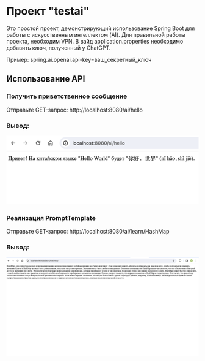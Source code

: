 # Проект "testai"

Это простой проект, демонстрирующий использование Spring Boot для работы с искусственным интеллектом (AI).
Для правильной работы проекта, необходим VPN. В вайд application.properties необходимо добавить ключ, полученный у 
ChatGPT.

Пример: spring.ai.openai.api-key=ваш_секретный_ключ


## Использование API

### Получить приветственное сообщение

Отправьте GET-запрос: http://localhost:8080/ai/hello

### Вывод:

![Приветствие](docs/hello.png)

### Реализация PromptTemplate

Отправьте GET-запрос: http://localhost:8080/ai/learn/HashMap

### Вывод:

![PromptTemplate](docs/promt.png)
